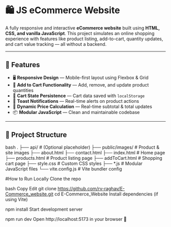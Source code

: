 # 🛍️ JS eCommerce Website

A fully responsive and interactive **eCommerce website** built using **HTML, CSS, and vanilla JavaScript**. This project simulates an online shopping experience with features like product listing, add-to-cart, quantity updates, and cart value tracking — all without a backend.

---

## 🚀 Features

- 🖥️ **Responsive Design** — Mobile-first layout using Flexbox & Grid
- 🛒 **Add to Cart Functionality** — Add, remove, and update product quantities
- 💾 **Cart State Persistence** — Cart data saved with `localStorage`
- 🔔 **Toast Notifications** — Real-time alerts on product actions
- 🔄 **Dynamic Price Calculation** — Real-time subtotal & total updates
- 📦 **Modular JavaScript** — Clean and maintainable codebase

---

## 📁 Project Structure

bash
.
├── api/                     # (Optional placeholder)
├── public/images/           # Product & site images
├── about.html
├── contact.html
├── index.html               # Home page
├── products.html            # Product listing page
├── addToCart.html           # Shopping cart page
├── style.css                # Custom CSS styles
├── *.js                     # Modular JavaScript files
└── vite.config.js           # Vite bundler config 


#How to Run Locally
Clone the repo

bash
Copy
Edit
git clone https://github.com/rv-raghav/E-Commerce_website.git
cd E-Commerce_Website
Install dependencies (if using Vite)

npm install
Start development server

npm run dev
Open http://localhost:5173 in your browser 🚀
